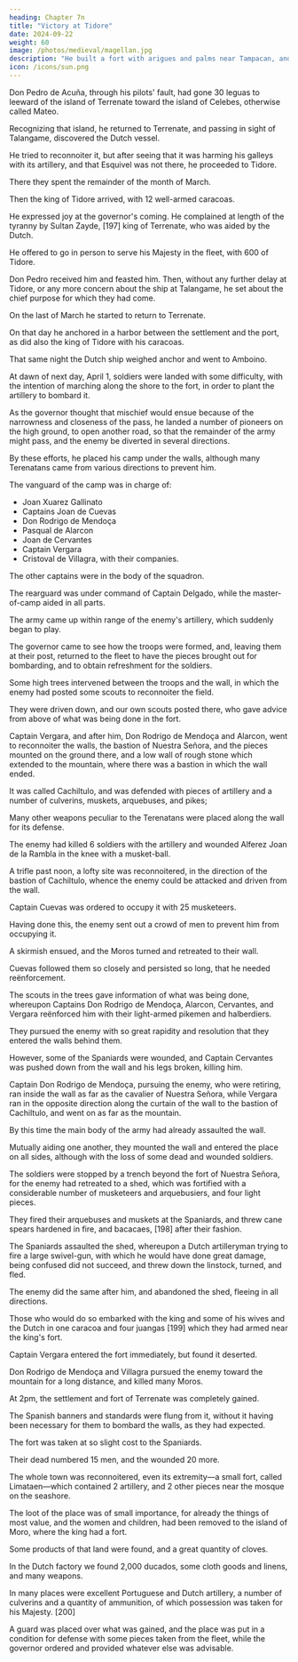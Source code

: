 ```yaml
---
heading: Chapter 7n
title: "Victory at Tidore"
date: 2024-09-22
weight: 60
image: /photos/medieval/magellan.jpg
description: "He built a fort with arigues and palms near Tampacan, and founded a Spanish settlement which he named Murcia"
icon: /icons/sun.png
---
```




Don Pedro de Acuña, through his pilots' fault, had gone 30 leguas to leeward of the island of Terrenate toward the island of Celebes, otherwise called Mateo. 

Recognizing that island, he returned to Terrenate, and passing in sight of Talangame, discovered the Dutch vessel.

He tried to reconnoiter it, but after seeing that it was harming his galleys with its artillery, and that Esquivel was not there, he proceeded to Tidore. 

There they spent the remainder of the month of March.

Then the king of Tidore arrived, with 12 well-armed caracoas. 

He expressed joy at the governor's coming. He complained at length of the tyranny by Sultan Zayde, [197] king of Terrenate, who was aided by the Dutch. 

He offered to go in person to serve his Majesty in the fleet, with 600 of Tidore.

Don Pedro received him and feasted him. Then, without any further delay at Tidore, or any more concern about the ship at Talangame, he set about the chief purpose for which they had come.

On the last of March he started to return to Terrenate.

On that day he anchored in a harbor between the settlement and the port, as did also the king of Tidore with his caracoas. 

That same night the Dutch ship weighed anchor and went to Amboino.

At dawn of next day, April 1, soldiers were landed with some difficulty, with the intention of marching along the shore to the fort, in order to plant the artillery to bombard it.

As the governor thought that mischief would ensue because of the narrowness and closeness of the pass, he landed a number of pioneers on the high ground, to open another road, so that the remainder of the army might pass, and the enemy be diverted in several directions.

By these efforts, he placed his camp under the walls, although many Terenatans came from various directions to prevent him.

The vanguard of the camp was in charge of:
- Joan Xuarez Gallinato
- Captains Joan de Cuevas
- Don Rodrigo de Mendoça
- Pasqual de Alarcon
- Joan de Cervantes
- Captain Vergara
- Cristoval de Villagra, with their companies.

The other captains were in the body of the squadron.

The rearguard was under command of Captain Delgado, while the master-of-camp aided in all parts.

The army came up within range of the enemy's artillery, which suddenly began to play.

The governor came to see how the troops were formed, and, leaving them at their post, returned to the fleet to have the pieces brought out for bombarding, and to obtain refreshment for the soldiers. 

Some high trees intervened between the troops and the wall, in which the enemy had posted some scouts to reconnoiter the field. 

They were driven down, and our own scouts posted there, who gave advice from above of what was being done in the fort.

Captain Vergara, and after him, Don Rodrigo de Mendoça and Alarcon, went to reconnoiter the walls, the bastion of Nuestra Señora, and the pieces mounted on the ground there, and a low wall of rough stone which extended to the mountain, where there was a bastion in which the wall ended.

It was called Cachiltulo, and was defended with pieces of artillery and a number of culverins, muskets, arquebuses, and pikes; 

Many other weapons peculiar to the Terenatans were placed along the wall for its defense. 

The enemy had killed 6 soldiers with the artillery and wounded Alferez Joan de la Rambla in the knee with a musket-ball.

 <!-- the Spaniards returned to the army. -->

A trifle past noon, a lofty site was reconnoitered, in the direction of the bastion of Cachiltulo, whence the enemy could be attacked and driven from the wall.

Captain Cuevas was ordered to occupy it with 25 musketeers.

Having done this, the enemy sent out a crowd of men to prevent him from occupying it.

A skirmish ensued, and the Moros turned and retreated to their wall. 

Cuevas followed them so closely and persisted so long, that he needed reënforcement. 

The scouts in the trees gave information of what was being done, whereupon Captains Don Rodrigo de Mendoça, Alarcon, Cervantes, and Vergara reënforced him with their light-armed pikemen and halberdiers.

They pursued the enemy with so great rapidity and resolution that they entered the walls behind them.

However, some of the Spaniards were wounded, and Captain Cervantes was pushed down from the wall and his legs broken, killing him.

Captain Don Rodrigo de Mendoça, pursuing the enemy, who were retiring, ran inside the wall as far as the cavalier of Nuestra Señora, while Vergara ran in the opposite direction along the curtain of the wall to the bastion of Cachiltulo, and went on as far as the mountain.

By this time the main body of the army had already assaulted the wall.

Mutually aiding one another, they mounted the wall and entered the place on all sides, although with the loss of some dead and wounded soldiers. 

The soldiers were stopped by a trench beyond the fort of Nuestra Señora, for the enemy had retreated to a shed, which was fortified with a considerable number of musketeers and arquebusiers, and four light pieces. 

They fired their arquebuses and muskets at the Spaniards, and threw cane spears hardened in fire, and bacacaes, [198] after their fashion.

The Spaniards assaulted the shed, whereupon a Dutch artilleryman trying to fire a large swivel-gun, with which he would have done great damage, being confused did not succeed, and threw down the linstock, turned, and fled. 

The enemy did the same after him, and abandoned the shed, fleeing in all directions.

Those who would do so embarked with the king and some of his wives and the Dutch in one caracoa and four juangas [199] which they had armed near the king's fort.

Captain Vergara entered the fort immediately, but found it deserted.

Don Rodrigo de Mendoça and Villagra pursued the enemy toward the mountain for a long distance, and killed many Moros. 

At 2pm, the settlement and fort of Terrenate was completely gained.

The Spanish banners and standards were flung from it, without it having been necessary for them to bombard the walls, as they had expected.

The fort was taken at so slight cost to the Spaniards.

Their dead numbered 15 men, and the wounded 20 more.

The whole town was reconnoitered, even its extremity—a small fort, called Limataen—which contained 2 artillery, and 2 other pieces near the mosque on the seashore.

The loot of the place was of small importance, for already the things of most value, and the women and children, had been removed to the island of Moro, where the king had a fort.

Some products of that land were found, and a great quantity of cloves. 

In the Dutch factory we found 2,000 ducados, some cloth goods and linens, and many weapons.

In many places were excellent Portuguese and Dutch artillery, a number of culverins and a quantity of ammunition, of which possession was taken for his Majesty. [200] 

A guard was placed over what was gained, and the place was put in a condition for defense with some pieces taken from the fleet, while the governor ordered and provided whatever else was advisable.

